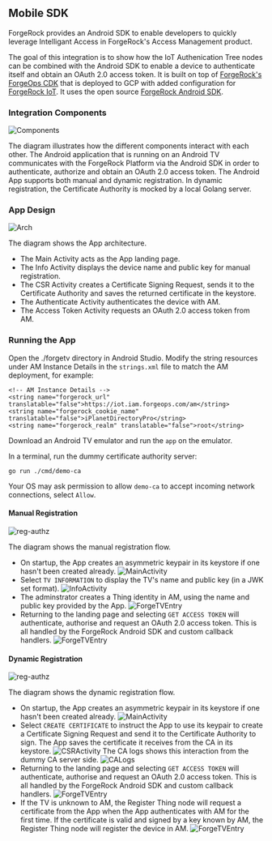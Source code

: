 ## Mobile SDK

ForgeRock provides an Android SDK to enable developers to quickly leverage Intelligant Access in ForgeRock's Access Management product.

The goal of this integration is to show how the IoT Authenication Tree nodes can be combined with the Android SDK to enable
a device to authenticate itself and obtain an OAuth 2.0 access token. It is built on top of
[ForgeRock's ForgeOps CDK](https://backstage.forgerock.com/docs/forgeops/7/index-forgeops.html) that is deployed to GCP
with added configuration for [ForgeRock IoT](https://backstage.forgerock.com/docs/things/7). It uses the open source 
[ForgeRock Android SDK](https://github.com/ForgeRock/forgerock-android-sdk).

### Integration Components

![Components](docs/mobile-sdk-integration.png)

The diagram illustrates how the different components interact with each other. The Android application that is running on an Android TV 
communicates with the ForgeRock Platform via the Android SDK in order to authenticate, authorize and obtain an OAuth 2.0 access token.
The Android App supports both manual and dynamic registration. 
In dynamic registration, the Certificate Authority is mocked by a local Golang server.

### App Design

![Arch](docs/mobile-app-architecture.png)

The diagram shows the App architecture. 
 - The Main Activity acts as the App landing page.
 - The Info Activity displays the device name and public key for manual registration.
 - The CSR Activity creates a Certificate Signing Request, sends it to the Certificate Authority and saves the returned certificate in the keystore.
 - The Authenticate Activity authenticates the device with AM.
 - The Access Token Activity requests an OAuth 2.0 access token from AM.

### Running the App

Open the ./forgetv directory in Android Studio. Modify the string resources under AM Instance Details in the `strings.xml` file to match the AM deployment, for example:

```
<!-- AM Instance Details -->
<string name="forgerock_url" translatable="false">https://iot.iam.forgeops.com/am</string>
<string name="forgerock_cookie_name" translatable="false">iPlanetDirectoryPro</string>
<string name="forgerock_realm" translatable="false">root</string>
```

Download an Android TV emulator and run the `app` on the emulator.

In a terminal, run the dummy certificate authority server:
```
go run ./cmd/demo-ca
```
Your OS may ask permission to allow `demo-ca` to accept incoming network connections, select `Allow`.

#### Manual Registration

![reg-authz](docs/sdk-authn-authz.png)

The diagram shows the manual registration flow.
 - On startup, the App creates an asymmetric keypair in its keystore if one hasn't been created already.
 ![MainActivity](docs/main_activity.png)
 - Select `TV INFORMATION` to display the TV's name and public key (in a JWK set format).
![InfoActivity](docs/info_activity.png)
 - The adminstrator creates a Thing identity in AM, using the name and public key provided by the App.
 ![ForgeTVEntry](docs/forgetv_platform_entry.png)
 - Returning to the landing page and selecting `GET ACCESS TOKEN` will authenticate, authorise and request an OAuth 2.0 access token. This is all handled by the ForgeRock Android SDK and custom callback handlers.
 ![ForgeTVEntry](docs/access_token_activity.png)


#### Dynamic Registration

![reg-authz](docs/sdk-reg-authz.png)

The diagram shows the dynamic registration flow.
 - On startup, the App creates an asymmetric keypair in its keystore if one hasn't been created already.
 ![MainActivity](docs/main_activity.png)
 - Select `CREATE CERTIFICATE` to instruct the App to use its keypair to create a Certificate Signing Request and send it to the Certificate Authority to sign. The App saves the certificate it receives from the CA in its keystore.
![CSRActivity](docs/csr_activity.png)
 The CA logs shows this interaction from the dummy CA server side.
![CALogs](docs/ca_logs.png)
 - Returning to the landing page and selecting `GET ACCESS TOKEN` will authenticate, authorise and request an OAuth 2.0 access token. This is all handled by the ForgeRock Android SDK and custom callback handlers.
 ![ForgeTVEntry](docs/access_token_activity.png)
 - If the TV is unknown to AM, the Register Thing node will request a certificate from the App when the App authenticates with AM for the first time. If the certificate is valid and signed by a key known by AM, the Register Thing node will register the device in AM.
 ![ForgeTVEntry](docs/forgetv_platform_entry.png)
